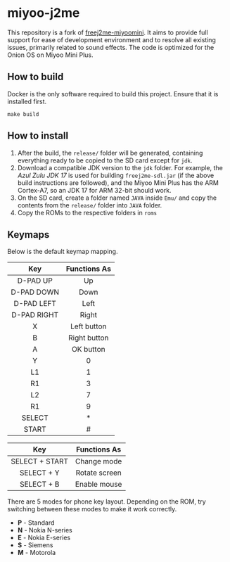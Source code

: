 # miyoo-j2me
This repository is a fork of [freej2me-miyoomini](https://github.com/aweigit/freej2me-miyoomini). It aims to provide full support for ease of development environment and to resolve all existing issues, primarily related to sound effects. The code is optimized for the Onion OS on Miyoo Mini Plus.

## How to build
Docker is the only software required to build this project. Ensure that it is installed first.
```
make build
```

## How to install
1. After the build, the `release/` folder will be generated, containing everything ready to be copied to the SD card except for `jdk`.
2. Download a compatible JDK version to the `jdk` folder. For example, the *Azul Zulu JDK 17* is used for building `freej2me-sdl.jar` (if the above build instructions are followed), and the Miyoo Mini Plus has the ARM Cortex-A7, so an JDK 17 for ARM 32-bit should work.
3. On the SD card, create a folder named `JAVA` inside `Emu/` and copy the contents from the `release/` folder into `JAVA` folder.
4. Copy the ROMs to the respective folders in `roms`

## Keymaps
Below is the default keymap mapping.

|   **Key**   |    **Functions As**    |
|:-----------:|:----------------------:|
|  D-PAD UP   |           Up           |
| D-PAD DOWN  |          Down          |
| D-PAD LEFT  |          Left          |
| D-PAD RIGHT |         Right          |
|      X      |      Left button       |
|      B      |      Right button      |
|      A      |       OK button        |
|      Y      |           0            |
|     L1      |           1            |
|     R1      |           3            |
|     L2      |           7            |
|     R1      |           9            |
|   SELECT    |           *            |
|    START    |           #            |

|    **Key**     | **Functions As** |
|:--------------:|:----------------:|
| SELECT + START |   Change mode    |
|   SELECT + Y   |  Rotate screen   |
|   SELECT + B   |   Enable mouse   |

There are 5 modes for phone key layout. Depending on the ROM, try switching between these modes to make it work correctly. 
* **P** - Standard
* **N** - Nokia N-series
* **E** - Nokia E-series
* **S** - Siemens
* **M** - Motorola
